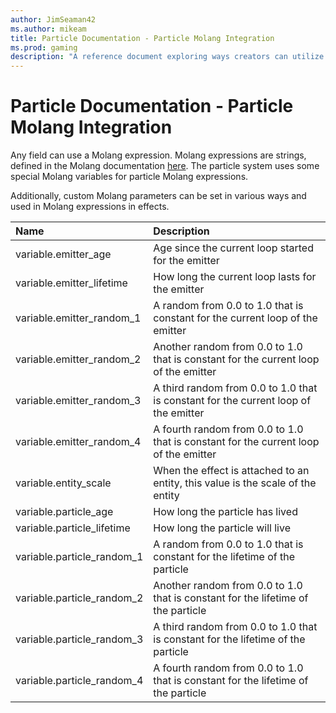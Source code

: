 ```yaml
---
author: JimSeaman42
ms.author: mikeam
title: Particle Documentation - Particle Molang Integration
ms.prod: gaming
description: "A reference document exploring ways creators can utilize Molang in particle effects"
---
```


# Particle Documentation - Particle Molang Integration

Any field can use a Molang expression. Molang expressions are strings, defined in the Molang documentation [here](../MolangReference/Examples/MolangConcepts/MolangIntroduction.md). The particle system uses some special Molang variables for particle Molang expressions.

Additionally, custom Molang parameters can be set in various ways and used in Molang expressions in effects.

| Name| Description |
|:-----------|:-----------|
| variable.emitter_age| Age since the current loop started for the emitter |
| variable.emitter_lifetime| How long the current loop lasts for the emitter |
| variable.emitter_random_1| A random from 0.0 to 1.0 that is constant for the current loop of the emitter |
| variable.emitter_random_2| Another random from 0.0 to 1.0 that is constant for the current loop of the emitter |
| variable.emitter_random_3| A third random from 0.0 to 1.0 that is constant for the current loop of the emitter |
| variable.emitter_random_4| A fourth random from 0.0 to 1.0 that is constant for the current loop of the emitter |
| variable.entity_scale| When the effect is attached to an entity, this value is the scale of the entity |
| variable.particle_age| How long the particle has lived |
| variable.particle_lifetime| How long the particle will live |
| variable.particle_random_1| A random from 0.0 to 1.0 that is constant for the lifetime of the particle |
| variable.particle_random_2| Another random from 0.0 to 1.0 that is constant for the lifetime of the particle |
| variable.particle_random_3| A third random from 0.0 to 1.0 that is constant for the lifetime of the particle |
| variable.particle_random_4| A fourth random from 0.0 to 1.0 that is constant for the lifetime of the particle |
